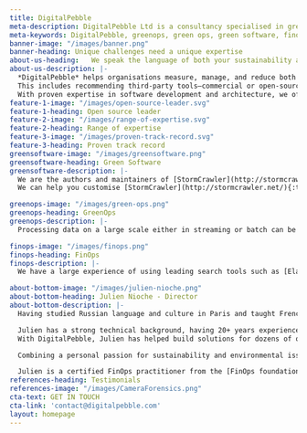 ```yaml
---
title: DigitalPebble
meta-description: DigitalPebble Ltd is a consultancy specialised in green software, greenops and finops.
meta-keywords: DigitalPebble, greenops, green ops, green software, finops
banner-image: "/images/banner.png"
banner-heading: Unique challenges need a unique expertise
about-us-heading:   We speak the language of both your sustainability and technical teams, bridging the gap to help drive the cultural change your organisation needs to achieve its financial and sustainability goals.
about-us-description: |-
  *DigitalPebble* helps organisations measure, manage, and reduce both the financial and environmental impact of their cloud and on-premise digital activities.
  This includes recommending third-party tools—commercial or open-source—as well as advising on best practices, methodologies, and organisational patterns.
  With proven expertise in software development and architecture, we offer technical recommendations that deliver immediate results, lowering both costs and carbon footprints.
feature-1-image: "/images/open-source-leader.svg"
feature-1-heading: Open source leader
feature-2-image: "/images/range-of-expertise.svg"
feature-2-heading: Range of expertise
feature-3-image: "/images/proven-track-record.svg"
feature-3-heading: Proven track record
greensoftware-image: "/images/greensoftware.png"
greensoftware-heading: Green Software
greensoftware-description: |-
  We are the authors and maintainers of [StormCrawler](http://stormcrawler.net/){:target="_blank"}, one of the leading open-source solutions for web crawling. Used by numerous companies all over the world, it is both *scalable and highly configurable*.
  We can help you customise [StormCrawler](http://stormcrawler.net/){:target='_blank'} and run it on your premises or in the cloud, or, alternatively, DigitalPebble can run it on your behalf.

greenops-image: "/images/green-ops.png"
greenops-heading: GreenOps
greenops-description: |-
  Processing data on a large scale either in streaming or batch can be done with platforms such as [Apache Flink](https://flink.apache.org/){:target="_blank"} or [Apache Storm](https://storm.apache.org/){:target="_blank"}.

finops-image: "/images/finops.png"
finops-heading: FinOps
finops-description: |-
  We have a large experience of using leading search tools such as [Elasticsearch](https://www.elastic.co/elasticsearch/){:target='_blank'}, [OpenSearch](https://opensearch.org/){:target='_blank'} or [Apache SOLR](https://solr.apache.org/){:target='_blank'}.

about-bottom-image: "/images/julien-nioche.png"
about-bottom-heading: Julien Nioche - Director
about-bottom-description: |-
  Having studied Russian language and culture in Paris and taught French in a school in Kyiv, Ukraine, Julien went on to graduate in Text Engineering and Natural Language Processing. He moved to the UK to work as a researcher at the University of Sheffield in 2005 and founded DigitalPebble in 2008.

  Julien has a strong technical background, having 20+ years experience as a software developer. Throughout his career, he has been involved in many open source projects, mainly at the [Apache Software Foundation](https://apache.org/){:target='_blank'}.
  With DigitalPebble, Julien has helped build solutions for dozens of organisations.

  Combining a personal passion for sustainability and environmental issues with his technical skills, Julien now focuses on Green Software and GreenOps, helping organisations align their technology practices with climate-conscious goals.

  Julien is a certified FinOps practitioner from the [FinOps foundation](https://www.finops.org/){:target='_blank'} and is a member of [Boavizta](https://boavizta.org/en){:target='_blank'}, the [Green Software Foundation](https://champions.greensoftware.foundation/champions/julien-nioche/){:target='_blank'} and  the [Apache Software Foundation](https://apache.org/){:target='_blank'}.
references-heading: Testimonials
references-image: "/images/CameraForensics.png"
cta-text: GET IN TOUCH 
cta-link: 'contact@digitalpebble.com'
layout: homepage
---
```


